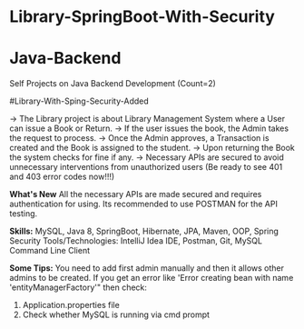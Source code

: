 # Library-SpringBoot-With-Security
# Java-Backend
Self Projects on Java Backend Development (Count=2)

#Library-With-Sping-Security-Added

-> The Library project is about Library Management System where a User can issue a Book or Return. 
-> If the user issues the book, the Admin takes the request to process. 
-> Once the Admin approves, a Transaction is created and the Book is assigned to the student.
-> Upon returning the Book the system checks for fine if any.
-> Necessary APIs are secured to avoid unnecessary interventions from unauthorized users (Be ready to see 401 and 403 error codes now!!!)

**What's New**
All the necessary APIs are made secured and requires authentication for using. Its recommended to use POSTMAN for the API testing.

**Skills:** 
MySQL, Java 8, SpringBoot, Hibernate, JPA, Maven, OOP, Spring Security
Tools/Technologies: IntelliJ Idea IDE, Postman, Git, MySQL Command Line Client

**Some Tips:**
You need to add first admin manually and then it allows other admins to be created.
If you get an error like 'Error creating bean with name 'entityManagerFactory'" then check:
1. Application.properties file
2. Check whether MySQL is running via cmd prompt
